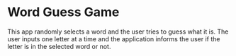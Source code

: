 # Word Guess Game
This app randomly selects a word and the user tries to guess what it is. The user inputs one letter at a time and the application informs the user if the letter is in the selected word or not.
